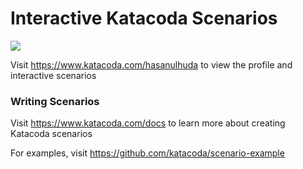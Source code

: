 # Interactive Katacoda Scenarios

[![](http://shields.katacoda.com/katacoda/hasanulhuda/count.svg)](https://www.katacoda.com/hasanulhuda "Get your profile on Katacoda.com")

Visit https://www.katacoda.com/hasanulhuda to view the profile and interactive scenarios

### Writing Scenarios
Visit https://www.katacoda.com/docs to learn more about creating Katacoda scenarios

For examples, visit https://github.com/katacoda/scenario-example
